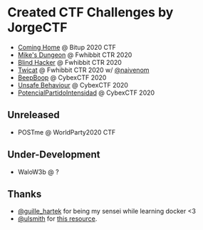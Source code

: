 # Created CTF Challenges by JorgeCTF

* [Coming Home](<challenges/Coming Home @ Bitup 2020 CTF>) @ Bitup 2020 CTF
* [Mike's Dungeon](<challenges/Mike's Dungeon @ Fwhibbit CTR 2020>) @ Fwhibbit CTR 2020
* [Blind Hacker](<challenges/Blind Hacker @ Fwhibbit CTR 2020>) @ Fwhibbit CTR 2020
* [Twicat](<challenges/Twicat @ Fwhibbit CTR 2020>) @ Fwhibbit CTR 2020 w/ [@naivenom](https://twitter.com/naivenom)
* [BeepBoop](<challenges/BeepBoop @ CybexCTF 2020>) @ CybexCTF 2020
* [Unsafe Behaviour](<challenges/Unsafe Behaviour @ CybexCTF 2020>) @ CybexCTF 2020
* [PotencialPartidoIntensidad](<challenges/PotencialPartidoIntensidad @ CybexCTF 2020>) @ CybexCTF 2020


## Unreleased

* POSTme @ WorldParty2020 CTF

## Under-Development

* WaloW3b @ ?

## Thanks

* [@guille_hartek](https://fwhibbit.es/author/hartek) for being my sensei while learning docker <3
* [@ulsmith](https://github.com/ulsmith) for [this resource](https://github.com/ulsmith/alpine-apache-php7/blob/master/start.sh).